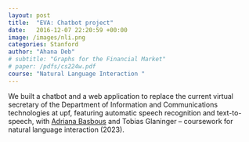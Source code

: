 ```yaml
---
layout: post
title:  "EVA: Chatbot project"
date:   2016-12-07 22:20:59 +00:00
image: /images/nli.png
categories: Stanford
author: "Ahana Deb"
# subtitle: "Graphs for the Financial Market"
# paper: /pdfs/cs224w.pdf
course: "Natural Language Interaction "
---
```

We built a chatbot and a web application to replace the current virtual secretary of the Department of Information and Communications technologies at upf, featuring automatic speech recognition and text-to-speech, with [Adriana Basbous](https://adriaaa.com) and Tobias Glaninger – coursework for natural language interaction (2023).

<!-- [CS224W Paper](/pdfs/cs224w.pdf){:target="_blank"} -->

